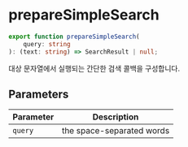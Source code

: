# prepareSimpleSearch

```ts
export function prepareSimpleSearch(
    query: string
): (text: string) => SearchResult | null;
```

대상 문자열에서 실행되는 간단한 검색 콜백을 구성합니다.

## Parameters

| Parameter | Description               |
| --------- | ------------------------- |
| `query`   | the space-separated words |
